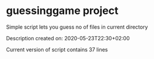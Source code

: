 # guessinggame project 
Simple script lets you guess no of files in current directory

Description created on: 
2020-05-23T22:30+02:00

Current version of script contains 
37
 lines 
